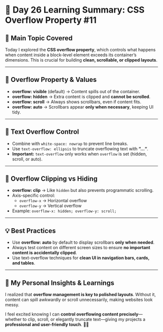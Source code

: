 # 🌟 Day 26 Learning Summary: CSS Overflow Property #11  

## 📌 Main Topic Covered  
Today I explored the **CSS overflow property**, which controls what happens when content inside a block-level element exceeds its container’s dimensions. This is crucial for building **clean, scrollable, or clipped layouts**.  

---

## 🔹 Overflow Property & Values  
- **overflow: visible** (default) → Content spills out of the container.  
- **overflow: hidden** → Extra content is clipped and **cannot be scrolled**.  
- **overflow: scroll** → Always shows scrollbars, even if content fits.  
- **overflow: auto** → Scrollbars appear **only when necessary**, keeping UI tidy.  

---

## 🔹 Text Overflow Control  
- Combine with `white-space: nowrap` to prevent line breaks.  
- Use `text-overflow: ellipsis` to truncate overflowing text with **“…“**.  
- **Important:** `text-overflow` only works when `overflow` is set (hidden, scroll, or auto).  

---

## 🔹 Overflow Clipping vs Hiding  
- **overflow: clip** → Like `hidden` but also prevents programmatic scrolling.  
- Axis-specific control:  
  - `overflow-x` → Horizontal overflow  
  - `overflow-y` → Vertical overflow  
- Example: `overflow-x: hidden; overflow-y: scroll;`  

---

## 💡 Best Practices  
- Use **overflow: auto** by default to display scrollbars **only when needed**.  
- Always test content on different screen sizes to ensure **no important content is accidentally clipped**.  
- Use text-overflow techniques for **clean UI in navigation bars, cards, and tables**.  

---

## 🌟 My Personal Insights & Learnings  
I realized that **overflow management is key to polished layouts**. Without it, content can spill awkwardly or scroll unnecessarily, making websites look messy.  

I feel excited knowing I can **control overflowing content precisely**—whether to clip, scroll, or elegantly truncate text—giving my projects a **professional and user-friendly touch**. 🎯📏

